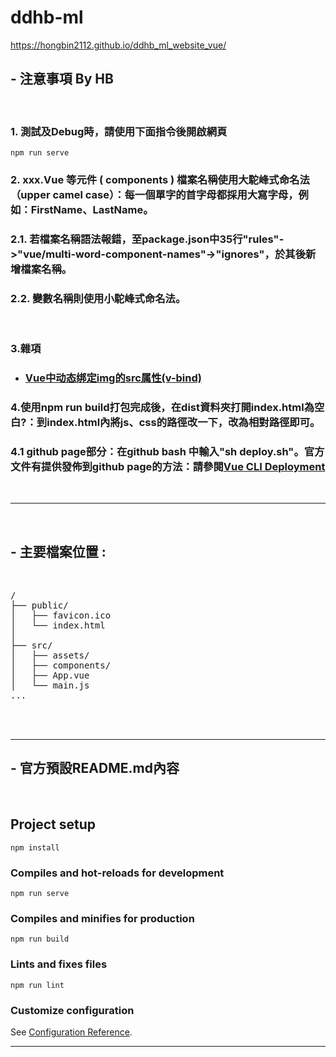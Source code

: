 # ddhb-ml

<https://hongbin2112.github.io/ddhb_ml_website_vue/>

## - 注意事項 By HB
<br>

### 1. 測試及Debug時，請使用下面指令後開啟網頁
```
npm run serve
```

### 2. xxx.Vue 等元件 ( components ) 檔案名稱使用大駝峰式命名法（upper camel case）：每一個單字的首字母都採用大寫字母，例如：FirstName、LastName。  
### 2.1. 若檔案名稱語法報錯，至package.json中35行"rules"->"vue/multi-word-component-names"->"ignores"，於其後新增檔案名稱。
### 2.2. 變數名稱則使用小駝峰式命名法。

<br>

### 3.雜項
- ### [Vue中动态绑定img的src属性(v-bind)](https://blog.csdn.net/ji_ban/article/details/108141905)


### 4.使用npm run build打包完成後，在dist資料夾打開index.html為空白?：到index.html內將js、css的路徑改一下，改為相對路徑即可。

### 4.1 github page部分：在github bash 中輸入"sh deploy.sh"。官方文件有提供發佈到github page的方法：請參閱[Vue CLI Deployment](https://cli.vuejs.org/guide/deployment.html#github-pages)


<br>

---
<br>

## - 主要檔案位置 :  
<br>

<pre>
/
├── public/
│   ├── favicon.ico
│   └── index.html
│
├── src/
│   ├── assets/ 
│   ├── components/
│   ├── App.vue
│   └── main.js 
...
</pre>



<br>
<br>

---
## - 官方預設README.md內容  
<br>

## Project setup
```
npm install
```

### Compiles and hot-reloads for development
```
npm run serve
```

### Compiles and minifies for production
```
npm run build
```

### Lints and fixes files
```
npm run lint
```

### Customize configuration
See [Configuration Reference](https://cli.vuejs.org/config/).

---
